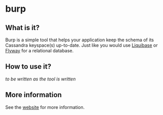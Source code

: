 # burp

## What is it?
Burp is a simple tool that helps your application keep the schema of its Cassandra keyspace(s) up-to-date.
Just like you would use [Liquibase](http://www.liquibase.org/) or [Flyway](http://flywaydb.org/) for a relational database.

## How to use it?
_to be written as the tool is written_

## More information
See the [website](http://mthmulders.github.io/burp/) for more information.